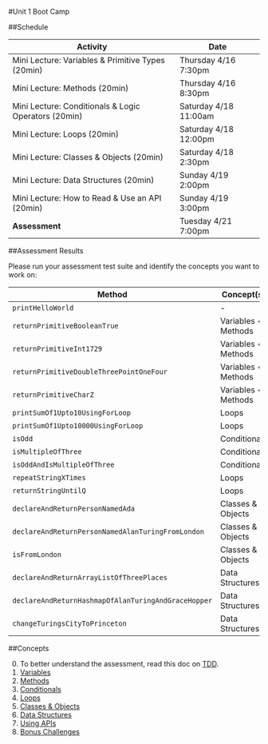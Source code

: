 #Unit 1 Boot Camp

##Schedule

| Activity | Date
---|---
Mini Lecture: Variables & Primitive Types (20min)| Thursday 4/16 7:30pm 
Mini Lecture: Methods (20min)| Thursday 4/16 8:30pm 
Mini Lecture: Conditionals & Logic Operators (20min)| Saturday 4/18 11:00am 
Mini Lecture: Loops (20min)| Saturday 4/18 12:00pm
Mini Lecture: Classes & Objects (20min)| Saturday 4/18 2:30pm
Mini Lecture: Data Structures (20min)| Sunday 4/19 2:00pm
Mini Lecture: How to Read & Use an API (20min)| Sunday 4/19 3:00pm
**Assessment** | Tuesday 4/21 7:00pm

##Assessment Results

Please run your assessment test suite and identify the concepts you want to work on:

Method | Concept(s)
---|---
`printHelloWorld` | -
`returnPrimitiveBooleanTrue` | Variables + Methods
`returnPrimitiveInt1729` | Variables + Methods
`returnPrimitiveDoubleThreePointOneFour` | Variables + Methods
`returnPrimitiveCharZ` | Variables + Methods
`printSumOf1Upto10UsingForLoop` | Loops
`printSumOf1Upto10000UsingForLoop` | Loops
`isOdd` | Conditionals
`isMultipleOfThree` | Conditionals
`isOddAndIsMultipleOfThree` | Conditionals
`repeatStringXTimes` | Loops
`returnStringUntilQ` | Loops
`declareAndReturnPersonNamedAda` | Classes & Objects
`declareAndReturnPersonNamedAlanTuringFromLondon` | Classes & Objects
`isFromLondon` | Classes & Objects
`declareAndReturnArrayListOfThreePlaces` | Data Structures
`declareAndReturnHashmapOfAlanTuringAndGraceHopper` | Data Structures
`changeTuringsCityToPrinceton` | Data Structures

##Concepts

0. To better understand the assessment, read this doc on [TDD](https://github.com/noidontdig/unit-1-bootcamp/blob/master/exercises/tdd.md).
1. [Variables](exercises/variables.md)
2. [Methods](exercises/methods.md)
3. [Conditionals](exercises/conditionals.md)
4. [Loops](exercises/loops.md)
5. [Classes & Objects](exercises/classesobjects.md)
6. [Data Structures](exercises/datastructures.md)
7. [Using APIs](exercises/apis.md)
8. [Bonus Challenges](exercises/bonus.md)
